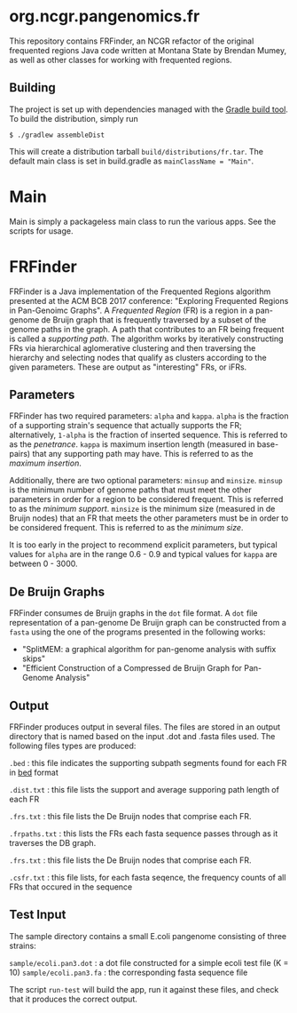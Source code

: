 # org.ncgr.pangenomics.fr
This repository contains FRFinder, an NCGR refactor of the original frequented regions Java code written at Montana State by Brendan Mumey, as well as other
classes for working with frequented regions.
     
## Building
The project is set up with dependencies managed with the [Gradle build tool](https://gradle.org/). To build the distribution, simply run
```
$ ./gradlew assembleDist
```
This will create a distribution tarball `build/distributions/fr.tar`. The default main class is set in build.gradle as `mainClassName = "Main"`.

# Main
Main is simply a packageless main class to run the various apps. See the scripts for usage.

# FRFinder
FRFinder is a Java implementation of the Frequented Regions algorithm presented at the ACM BCB 2017 conference: "Exploring Frequented Regions in Pan-Genoimc Graphs".
A _Frequented Region_ (FR) is a region in a pan-genome de Bruijn graph that is frequently traversed by a subset of the genome paths in the graph.
A path that contributes to an FR being frequent is called a _supporting path_. The algorithm works by iteratively constructing FRs via hierarchical aglomerative
clustering and then traversing the hierarchy and selecting nodes that qualify as clusters according to the given parameters. These are output as "interesting" FRs, or iFRs.

## Parameters
FRFinder has two required parameters: `alpha` and `kappa`.
`alpha` is the fraction of a supporting strain's sequence that actually supports the FR; alternatively, `1-alpha` is the fraction of inserted sequence.
This is referred to as the _penetrance_.
`kappa` is maximum insertion length (measured in base-pairs) that any supporting path may have.
This is referred to as the _maximum insertion_.

Additionally, there are two optional parameters: `minsup` and `minsize`.
`minsup` is the minimum number of genome paths that must meet the other parameters in order for a region to be considered frequent.
This is referred to as the _minimum support_.
`minsize` is the minimum size (measured in de Bruijn nodes) that an FR that meets the other parameters must be in order to be considered frequent.
This is referred to as the _minimum size_.

It is too early in the project to recommend explicit parameters, but typical values for
`alpha` are in the range 0.6 - 0.9 and typical values for `kappa` are between 0 - 3000.

## De Bruijn Graphs
FRFinder consumes de Bruijn graphs in the `dot` file format.
A `dot` file representation of a pan-genome De Bruijn graph can be constructed from a `fasta` using the one of the programs presented in the following works:
* "SplitMEM: a graphical algorithm for pan-genome analysis with suffix skips"
* "Efficient Construction of a Compressed de Bruijn Graph for Pan-Genome Analysis"

## Output
FRFinder produces output in several files.  The files are stored in an output directory that is named based on the input .dot and .fasta files used.  The following files types are produced:

`.bed` : this file indicates the supporting subpath segments found for each FR in [bed](https://genome.ucsc.edu/FAQ/FAQformat.html#format1) format

`.dist.txt` : this file lists the support and average supporing path length of each FR

`.frs.txt` : this file lists the De Bruijn nodes that comprise each FR.

`.frpaths.txt` : this lists the FRs each fasta sequence passes through as it traverses the DB graph.

`.frs.txt` : this file lists the De Bruijn nodes that comprise each FR.

`.csfr.txt` : this file lists, for each fasta seqence, the frequency counts of all FRs that occured in the sequence

## Test Input
The sample directory contains a small E.coli pangenome consisting of three strains:

`sample/ecoli.pan3.dot` : a dot file constructed for a simple ecoli test file (K = 10)
`sample/ecoli.pan3.fa` : the corresponding fasta sequence file

The script `run-test` will build the app, run it against these files, and check that it produces the correct output.
